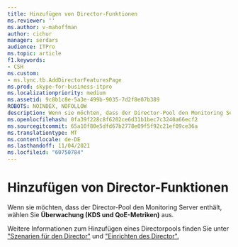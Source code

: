 ```yaml
---
title: Hinzufügen von Director-Funktionen
ms.reviewer: ''
ms.author: v-mahoffman
author: cichur
manager: serdars
audience: ITPro
ms.topic: article
f1.keywords:
- CSH
ms.custom:
- ms.lync.tb.AddDirectorFeaturesPage
ms.prod: skype-for-business-itpro
ms.localizationpriority: medium
ms.assetid: 9c8b1c8e-5a3e-499b-9035-7d2f8e07b389
ROBOTS: NOINDEX, NOFOLLOW
description: Wenn sie möchten, dass der Director-Pool den Monitoring Server enthält, wählen Sie Überwachung (KDS und QoE-Metriken) aus.
ms.openlocfilehash: 0fa39f228c8f6202ce6d31b1bec7c3240a66ecf2
ms.sourcegitcommit: 65a10f80e5dfd67b2778e09f5f92c21ef09ce36a
ms.translationtype: MT
ms.contentlocale: de-DE
ms.lasthandoff: 11/04/2021
ms.locfileid: "60750784"
---
```

# <a name="add-director-features"></a>Hinzufügen von Director-Funktionen

Wenn sie möchten, dass der Director-Pool den Monitoring Server enthält, wählen Sie **Überwachung (KDS und QoE-Metriken)** aus.

Weitere Informationen zum Hinzufügen eines Directorpools finden Sie unter ["Szenarien für den Director"](/previous-versions/office/lync-server-2013/lync-server-2013-scenarios-for-the-director) und ["Einrichten des Director".](/previous-versions/office/lync-server-2013/lync-server-2013-setting-up-the-director)